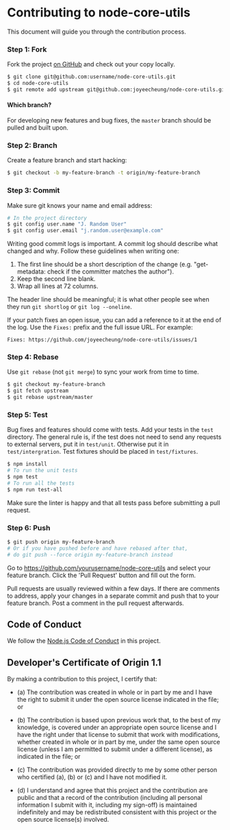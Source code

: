 # Contributing to node-core-utils

This document will guide you through the contribution process.

### Step 1: Fork

Fork the project [on GitHub](https://github.com/joyeecheung/node-core-utils)
and check out your copy locally.

```bash
$ git clone git@github.com:username/node-core-utils.git
$ cd node-core-utils
$ git remote add upstream git@github.com:joyeecheung/node-core-utils.git
```

#### Which branch?

For developing new features and bug fixes, the `master` branch should be pulled
and built upon.

### Step 2: Branch

Create a feature branch and start hacking:

```bash
$ git checkout -b my-feature-branch -t origin/my-feature-branch
```

### Step 3: Commit

Make sure git knows your name and email address:

```bash
# In the project directory
$ git config user.name "J. Random User"
$ git config user.email "j.random.user@example.com"
```

Writing good commit logs is important. A commit log should describe what
changed and why. Follow these guidelines when writing one:

1. The first line should be a short description of the change
  (e.g. "get-metadata: check if the committer matches the author").
2. Keep the second line blank.
3. Wrap all lines at 72 columns.

The header line should be meaningful; it is what other people see when they
run `git shortlog` or `git log --oneline`.

If your patch fixes an open issue, you can add a reference to it at the end
of the log. Use the `Fixes:` prefix and the full issue URL. For example:

```
Fixes: https://github.com/joyeecheung/node-core-utils/issues/1
```

### Step 4: Rebase

Use `git rebase` (not `git merge`) to sync your work from time to time.

```bash
$ git checkout my-feature-branch
$ git fetch upstream
$ git rebase upstream/master
```

### Step 5: Test

Bug fixes and features should come with tests. Add your tests in the
`test` directory. The general rule is, if the test does not need to send
any requests to external servers, put it in `test/unit`. Otherwise put it
in `test/intergration`. Test fixtures should be placed in `test/fixtures`.

```bash
$ npm install
# To run the unit tests
$ npm test
# To run all the tests
$ npm run test-all
```

Make sure the linter is happy and that all tests pass before submitting a
pull request.

### Step 6: Push

```bash
$ git push origin my-feature-branch
# Or if you have pushed before and have rebased after that,
# do git push --force origin my-feature-branch instead
```

Go to https://github.com/yourusername/node-core-utils and
select your feature branch. Click the 'Pull Request' button
and fill out the form.

Pull requests are usually reviewed within a few days. If there are comments
to address, apply your changes in a separate commit and push that to your
feature branch. Post a comment in the pull request afterwards.

## Code of Conduct

We follow the
[Node.js Code of Conduct](https://github.com/nodejs/TSC/blob/master/CODE_OF_CONDUCT.md)
in this project.

## Developer's Certificate of Origin 1.1

By making a contribution to this project, I certify that:

* (a) The contribution was created in whole or in part by me and I
  have the right to submit it under the open source license
  indicated in the file; or

* (b) The contribution is based upon previous work that, to the best
  of my knowledge, is covered under an appropriate open source
  license and I have the right under that license to submit that
  work with modifications, whether created in whole or in part
  by me, under the same open source license (unless I am
  permitted to submit under a different license), as indicated
  in the file; or

* (c) The contribution was provided directly to me by some other
  person who certified (a), (b) or (c) and I have not modified
  it.

* (d) I understand and agree that this project and the contribution
  are public and that a record of the contribution (including all
  personal information I submit with it, including my sign-off) is
  maintained indefinitely and may be redistributed consistent with
  this project or the open source license(s) involved.